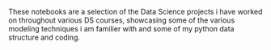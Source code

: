 These notebooks are a selection of the Data Science projects i have worked on throughout various DS courses, showcasing some of the various modeling techniques i am familier with and some of my python data structure and coding.
